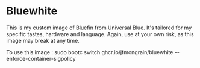 # Bluewhite

This is my custom image of Bluefin from Universal Blue.  It's tailored for my specific tastes, hardware and language.
Again, use at your own risk, as this image may break at any time.

To use this image : sudo bootc switch ghcr.io/jfmongrain/bluewhite --enforce-container-sigpolicy
